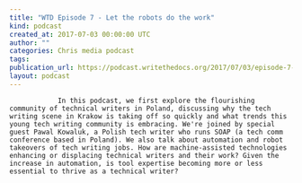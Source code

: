 ```yaml
---
title: "WTD Episode 7 - Let the robots do the work"
kind: podcast
created_at: 2017-07-03 00:00:00 UTC
author: ""
categories: Chris media podcast
tags: 
publication_url: https://podcast.writethedocs.org/2017/07/03/episode-7-machine-automation-and-poland/
layout: podcast
---
```


                In this podcast, we first explore the flourishing community of technical writers in Poland, discussing why the tech writing scene in Krakow is taking off so quickly and what trends this young tech writing community is embracing. We're joined by special guest Pawal Kowaluk, a Polish tech writer who runs SOAP (a tech comm conference based in Poland). We also talk about automation and robot takeovers of tech writing jobs. How are machine-assisted technologies enhancing or displacing technical writers and their work? Given the increase in automation, is tool expertise becoming more or less essential to thrive as a technical writer?
            